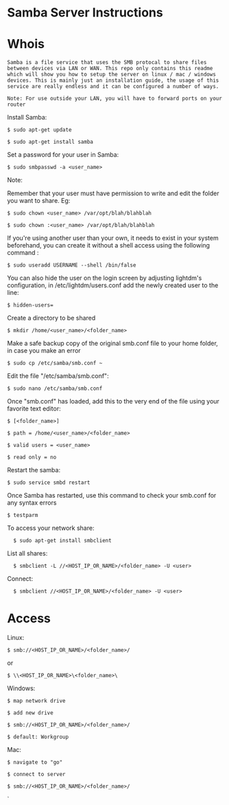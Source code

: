 # Samba Server Instructions

# Whois

    Samba is a file service that uses the SMB protocal to share files between devices via LAN or WAN. This repo only contains this readme which will show you how to setup the server on linux / mac / windows devices. This is mainly just an installation guide, the usage of this service are really endless and it can be configured a number of ways. 
    
    Note: For use outside your LAN, you will have to forward ports on your router

Install Samba:

    $ sudo apt-get update

    $ sudo apt-get install samba

Set a password for your user in Samba:

    $ sudo smbpasswd -a <user_name>

Note: 

Remember that your user must have permission to write and edit the folder you want to share.
Eg:

    $ sudo chown <user_name> /var/opt/blah/blahblah
 
    $ sudo chown :<user_name> /var/opt/blah/blahblah
 
If you're using another user than your own, it needs to exist in your system beforehand, you can create it without a shell access using the following command :

    $ sudo useradd USERNAME --shell /bin/false

You can also hide the user on the login screen by adjusting lightdm's configuration, in /etc/lightdm/users.conf add the newly created user to the line:

    $ hidden-users=

Create a directory to be shared 

    $ mkdir /home/<user_name>/<folder_name>

Make a safe backup copy of the original smb.conf file to your home folder, in case you make an error 

    $ sudo cp /etc/samba/smb.conf ~

Edit the file "/etc/samba/smb.conf":

    $ sudo nano /etc/samba/smb.conf

Once "smb.conf" has loaded, add this to the very end of the file using your favorite text editor:


    $ [<folder_name>]

    $ path = /home/<user_name>/<folder_name>

    $ valid users = <user_name>

    $ read only = no


Restart the samba: 

    $ sudo service smbd restart

Once Samba has restarted, use this command to check your smb.conf for any syntax errors 

    $ testparm
      
To access your network share: 

      $ sudo apt-get install smbclient
      
 List all shares:
      
      $ smbclient -L //<HOST_IP_OR_NAME>/<folder_name> -U <user>
      
 Connect:
      
      $ smbclient //<HOST_IP_OR_NAME>/<folder_name> -U <user>

# Access 

Linux:

    $ smb://<HOST_IP_OR_NAME>/<folder_name>/

 or 

    $ \\<HOST_IP_OR_NAME>\<folder_name>\ 


Windows:

 
    $ map network drive

    $ add new drive

    $ smb://<HOST_IP_OR_NAME>/<folder_name>/

    $ default: Workgroup


Mac:


    $ navigate to "go"

    $ connect to server

    $ smb://<HOST_IP_OR_NAME>/<folder_name>/
`
